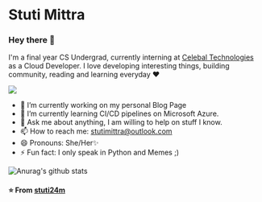 # Stuti Mittra

### Hey there 👋
I'm a final year CS Undergrad, currently interning at <a href ="http://celebaltech.com/" > Celebal Technologies </a>  as a Cloud Developer. I love developing interesting things, building community, reading and learning everyday ❤

![](https://komarev.com/ghpvc/?username=stuti24m&color=blue)



  - 🔭 I’m currently working on my personal Blog Page
  - 🌱 I’m currently learning CI/CD pipelines on Microsoft Azure.
  - 💬 Ask me about anything, I am willing to help on stuff I know.
  - 📫 How to reach me: stutimittra@outlook.com
  - 😄 Pronouns: She/Her✨
  - ⚡ Fun fact: I only speak in Python and Memes ;)
  
  
  
  
  
  ![Anurag's github stats](https://github-readme-stats.vercel.app/api?username=stuti24m&show_icons=true&theme=tokyonight)
  
  

#### ⭐ From <a href ="https://github.com/stuti24m" > stuti24m </a>
